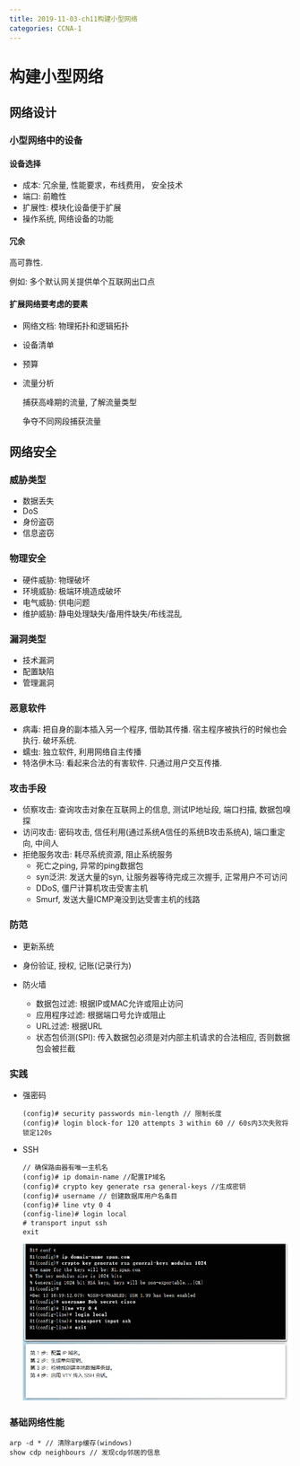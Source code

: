 ```yaml
---
title: 2019-11-03-ch11构建小型网络
categories: CCNA-1
---
```

# 构建小型网络

## 网络设计

### 小型网络中的设备

#### 设备选择

* 成本: 冗余量, 性能要求，布线费用， 安全技术
* 端口: 前瞻性
* 扩展性: 模块化设备便于扩展
* 操作系统, 网络设备的功能

#### 冗余

高可靠性. 

例如: 多个默认网关提供单个互联网出口点

#### 扩展网络要考虑的要素

* 网络文档: 物理拓扑和逻辑拓扑

* 设备清单

* 预算

* 流量分析

  捕获高峰期的流量, 了解流量类型

  争夺不同网段捕获流量

## 网络安全

### 威胁类型

* 数据丢失
* DoS
* 身份盗窃
* 信息盗窃

### 物理安全

* 硬件威胁: 物理破坏
* 环境威胁: 极端环境造成破坏
* 电气威胁: 供电问题
* 维护威胁: 静电处理缺失/备用件缺失/布线混乱

### 漏洞类型

* 技术漏洞
* 配置缺陷
* 管理漏洞

### 恶意软件

* 病毒: 把自身的副本插入另一个程序, 借助其传播. 宿主程序被执行的时候也会执行. 破坏系统.
* 蠕虫: 独立软件, 利用网络自主传播
* 特洛伊木马: 看起来合法的有害软件. 只通过用户交互传播.

### 攻击手段

* 侦察攻击: 查询攻击对象在互联网上的信息, 测试IP地址段, 端口扫描, 数据包嗅探
* 访问攻击: 密码攻击, 信任利用(通过系统A信任的系统B攻击系统A), 端口重定向, 中间人
* 拒绝服务攻击: 耗尽系统资源, 阻止系统服务
  * 死亡之ping, 异常的ping数据包
  * syn泛洪: 发送大量的syn, 让服务器等待完成三次握手, 正常用户不可访问
  * DDoS, 僵尸计算机攻击受害主机
  * Smurf, 发送大量ICMP淹没到达受害主机的线路

### 防范

* 更新系统
* 身份验证, 授权, 记账(记录行为)

* 防火墙
  * 数据包过滤: 根据IP或MAC允许或阻止访问
  * 应用程序过滤: 根据端口号允许或阻止
  * URL过滤: 根据URL
  * 状态包侦测(SPI):  传入数据包必须是对内部主机请求的合法相应, 否则数据包会被拦截

### 实践

* 强密码

  ```
  (config)# security passwords min-length // 限制长度
  (config)# login block-for 120 attempts 3 within 60 // 60s内3次失败将锁定120s
  ```

* SSH

  ```
  // 确保路由器有唯一主机名
  (config)# ip domain-name //配置IP域名
  (config)# crypto key generate rsa general-keys //生成密钥
  (config)# username // 创建数据库用户名条目
  (config)# line vty 0 4
  (config-line)# login local
  # transport input ssh
  exit
  ```

  ![1572792063003](2019-11-03-ch11构建小型网络/1572792063003.png)

### 基础网络性能

```
arp -d * // 清除arp缓存(windows)
show cdp neighbours // 发现cdp邻居的信息

```

